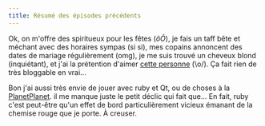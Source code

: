 ```yaml
---
title: Résumé des épisodes précédents
---
```


Ok, on m'offre des spiritueux pour les fêtes (_ôÔ_), je fais un taff bête et
méchant avec des horaires sympas (si si), mes copains annoncent des dates de
mariage régulièrement (omg), je me suis trouvé un cheveux blond (inquiétant),
et j'ai la prétention d'aimer [cette personne](http://blog.inini.org) (\o/).
Ça fait rien de très bloggable en vrai...

Bon j'ai aussi très envie de jouer avec ruby et Qt, ou de choses à la
[PlanetPlanet](http://planetplanet.org). il me manque juste le petit déclic
qui fait que... En fait, ruby c'est peut-être qu'un effet de bord
particulièrement vicieux émanant de la chemise rouge que je porte. À creuser.

